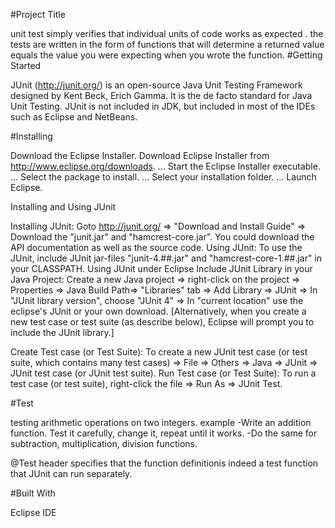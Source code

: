 #Project Title

unit test simply verifies that individual units of code works as expected .
the tests are written in the form of functions that will determine a returned value equals
the value you were expecting when you wrote the function.
#Getting Started

JUnit (http://junit.org/) is an open-source Java Unit Testing Framework designed by Kent Beck, Erich Gamma. 
It is the de facto standard for Java Unit Testing.
JUnit is not included in JDK, but included in most of the IDEs such as Eclipse and NetBeans.

#Installing

Download the Eclipse Installer.
Download Eclipse Installer from http://www.eclipse.org/downloads. ...
Start the Eclipse Installer executable. ...
Select the package to install. ...
Select your installation folder. ...
Launch Eclipse.

Installing and Using JUnit

Installing JUnit: Goto http://junit.org/ ⇒ "Download and Install Guide" ⇒ Download the "junit.jar" and "hamcrest-core.jar". 
You could download the API documentation as well as the source code.
Using JUnit: To use the JUnit, include JUnit jar-files "junit-4.##.jar" and "hamcrest-core-1.##.jar" in your CLASSPATH.
Using JUnit under Eclipse
Include JUnit Library in your Java Project:
Create a new Java project ⇒ right-click on the project ⇒ Properties ⇒ Java Build Path⇒
"Libraries" tab ⇒ Add Library ⇒ JUnit ⇒ In "JUnit library version", choose "JUnit 4" ⇒
In "current location" use the eclipse's JUnit or your own download. 
[Alternatively, when you create a new test case or test suite (as describe below), Eclipse will prompt you to include the JUnit library.]

Create Test case (or Test Suite): To create a new JUnit test case (or test suite, which contains many test cases)
⇒ File ⇒ Others ⇒ Java ⇒ JUnit ⇒ JUnit test case (or JUnit test suite).
Run Test case (or Test Suite): To run a test case (or test suite), right-click the file ⇒ Run As ⇒ JUnit Test.

#Test

testing arithmetic operations on two integers.
example
-Write an addition function. Test it carefully, change it, repeat until it works.
-Do the same for subtraction, multiplication, division functions.

 @Test header specifies that the function definitionis indeed a test function that JUnit can run separately.
 
#Built With
 
Eclipse IDE



 
